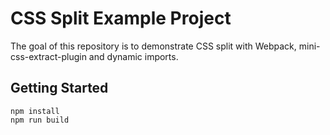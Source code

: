 # CSS Split Example Project

The goal of this repository is to demonstrate CSS split
with Webpack, mini-css-extract-plugin and dynamic imports.

## Getting Started

```
npm install
npm run build
```
